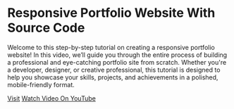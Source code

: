 # Responsive Portfolio Website With Source Code

Welcome to this step-by-step tutorial on creating a responsive portfolio website! In this video, we’ll guide you through the entire process of building a professional and eye-catching portfolio site from scratch. Whether you're a developer, designer, or creative professional, this tutorial is designed to help you showcase your skills, projects, and achievements in a polished, mobile-friendly format.

[Visit](developergoswami.com)
[Watch Video On YouTube](https://youtu.be/gTusIHdnwR0)